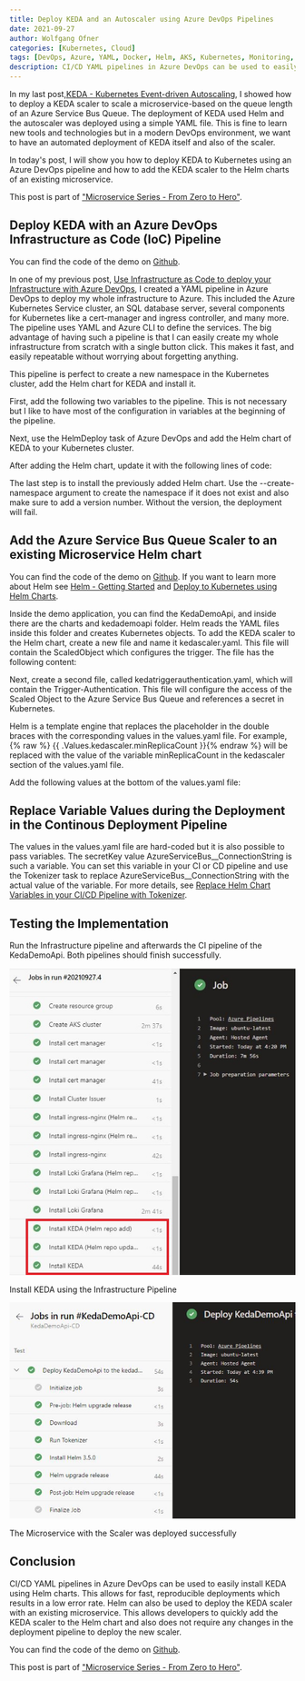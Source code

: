 ```yaml
---
title: Deploy KEDA and an Autoscaler using Azure DevOps Pipelines
date: 2021-09-27
author: Wolfgang Ofner
categories: [Kubernetes, Cloud]
tags: [DevOps, Azure, YAML, Docker, Helm, AKS, Kubernetes, Monitoring, Prometheus, Grafana, Istio, Kiali, KEDA, Azure DevOps]
description: CI/CD YAML pipelines in Azure DevOps can be used to easily install KEDA using Helm charts and Azure CLI tasks.
---
```


In my last post,[KEDA - Kubernetes Event-driven Autoscaling](/keda-kubernetes-event-driven-autoscalling), I showed how to deploy a KEDA scaler to scale a microservice-based on the queue length of an Azure Service Bus Queue. The deployment of KEDA used Helm and the autoscaler was deployed using a simple YAML file. This is fine to learn new tools and technologies but in a modern DevOps environment, we want to have an automated deployment of KEDA itself and also of the scaler.

In today's post, I will show you how to deploy KEDA to Kubernetes using an Azure DevOps pipeline and how to add the KEDA scaler to the Helm charts of an existing microservice.

This post is part of ["Microservice Series - From Zero to Hero"](/microservice-series-from-zero-to-hero).

## Deploy KEDA with an Azure DevOps Infrastructure as Code (IoC) Pipeline

You can find the code of the demo on <a href="https://github.com/WolfgangOfner/MicroserviceDemo/blob/master/Infrastructure/AzureResources/Azure-resource-install-pipeline.yml" target="_blank" rel="noopener noreferrer">Github</a>.

In one of my previous post, [Use Infrastructure as Code to deploy your Infrastructure with Azure DevOps](/use-infrastructure-as-code-to-deploy-infrastructure), I created a YAML pipeline in Azure DevOps to deploy my whole infrastructure to Azure. This included the Azure Kubernetes Service cluster, an SQL database server, several components for Kubernetes like a cert-manager and ingress controller, and many more. The pipeline uses YAML and Azure CLI to define the services. The big advantage of having such a pipeline is that I can easily create my whole infrastructure from scratch with a single button click. This makes it fast, and easily repeatable without worrying about forgetting anything.

This pipeline is perfect to create a new namespace in the Kubernetes cluster, add the Helm chart for KEDA and install it.

First, add the following two variables to the pipeline. This is not necessary but I like to have most of the configuration in variables at the beginning of the pipeline.

<script src="https://gist.github.com/WolfgangOfner/c7497cebf224895871251230fd69bfa5.js"></script>

Next, use the HelmDeploy task of Azure DevOps and add the Helm chart of KEDA to your Kubernetes cluster. 

<script src="https://gist.github.com/WolfgangOfner/1e1694d9c3146ac4aff5939b0843b17c.js"></script>

After adding the Helm chart, update it with the following lines of code:

<script src="https://gist.github.com/WolfgangOfner/3bc70be677273041da7c3aeddcf92c10.js"></script>

The last step is to install the previously added Helm chart. Use the --create-namespace argument to create the namespace if it does not exist and also make sure to add a version number. Without the version, the deployment will fail.

<script src="https://gist.github.com/WolfgangOfner/b754b7441da5d9759237f64452439a48.js"></script>

## Add the Azure Service Bus Queue Scaler to an existing Microservice Helm chart

You can find the code of the demo on <a href="https://github.com/WolfgangOfner/MicroserviceDemo/tree/master/KedaDemoApi" target="_blank" rel="noopener noreferrer">Github</a>. If you want to learn more about Helm see [Helm - Getting Started](/helm-getting-started) and [Deploy to Kubernetes using Helm Charts](/deploy-kubernetes-using-helm).

Inside the demo application, you can find the KedaDemoApi, and inside there are the charts and kedademoapi folder. Helm reads the YAML files inside this folder and creates Kubernetes objects. To add the KEDA scaler to the Helm chart, create a new file and name it kedascaler.yaml. This file will contain the ScaledObject which configures the trigger. The file has the following content:

<script src="https://gist.github.com/WolfgangOfner/cbcbee3e2e0c9658a1834c9292a62029.js"></script>

Next, create a second file, called kedatriggerauthentication.yaml, which will contain the Trigger-Authentication. This file will configure the access of the Scaled Object to the Azure Service Bus Queue and references a secret in Kubernetes.

<script src="https://gist.github.com/WolfgangOfner/590f3da5fded3d00fcbe9c7d5c69a6b2.js"></script>

Helm is a template engine that replaces the placeholder in the double braces with the corresponding values in the values.yaml file. For example, {% raw %} {{ .Values.kedascaler.minReplicaCount }}{% endraw %} will be replaced with the value of the variable minReplicaCount in the kedascaler section of the values.yaml file. 

Add the following values at the bottom of the values.yaml file:

<script src="https://gist.github.com/WolfgangOfner/61404f73db903202c39a4453d3485a56.js"></script>

## Replace Variable Values during the Deployment in the Continous Deployment Pipeline

The values in the values.yaml file are hard-coded but it is also possible to pass variables. The secretKey value AzureServiceBus__ConnectionString is such a variable. You can set this variable in your CI or CD pipeline and use the Tokenizer task to replace AzureServiceBus__ConnectionString with the actual value of the variable. For more details, see [Replace Helm Chart Variables in your CI/CD Pipeline with Tokenizer](/replace-helm-variables-tokenizer).

## Testing the Implementation

Run the Infrastructure pipeline and afterwards the CI pipeline of the KedaDemoApi. Both pipelines should finish successfully.

<div class="col-12 col-sm-10 aligncenter">
  <a href="/assets/img/posts/2021/09/Install-KEDA-using-the-Infrastructure-Pipeline.jpg"><img loading="lazy" src="/assets/img/posts/2021/09/Install-KEDA-using-the-Infrastructure-Pipeline.jpg" alt="Install KEDA using the Infrastructure Pipeline" /></a>
  
  <p>
   Install KEDA using the Infrastructure Pipeline
  </p>
</div>

<div class="col-12 col-sm-10 aligncenter">
  <a href="/assets/img/posts/2021/09/The-Microservice-with-the-Scaler-was-deployed-successfully.jpg"><img loading="lazy" src="/assets/img/posts/2021/09/The-Microservice-with-the-Scaler-was-deployed-successfully.jpg" alt="The Microservice with the Scaler was deployed successfully" /></a>
  
  <p>
   The Microservice with the Scaler was deployed successfully
  </p>
</div>

## Conclusion

CI/CD YAML pipelines in Azure DevOps can be used to easily install KEDA using Helm charts. This allows for fast, reproducible deployments which results in a low error rate. Helm can also be used to deploy the KEDA scaler with an existing microservice. This allows developers to quickly add the KEDA scaler to the Helm chart and also does not require any changes in the deployment pipeline to deploy the new scaler.

You can find the code of the demo on <a href="https://github.com/WolfgangOfner/MicroserviceDemo" target="_blank" rel="noopener noreferrer">Github</a>.

This post is part of ["Microservice Series - From Zero to Hero"](/microservice-series-from-zero-to-hero).